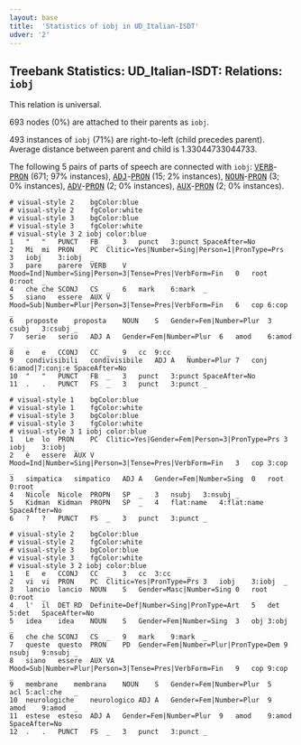 ```yaml
---
layout: base
title:  'Statistics of iobj in UD_Italian-ISDT'
udver: '2'
---
```


## Treebank Statistics: UD_Italian-ISDT: Relations: `iobj`

This relation is universal.

693 nodes (0%) are attached to their parents as `iobj`.

493 instances of `iobj` (71%) are right-to-left (child precedes parent).
Average distance between parent and child is 1.33044733044733.

The following 5 pairs of parts of speech are connected with `iobj`: <tt><a href="it_isdt-pos-VERB.html">VERB</a></tt>-<tt><a href="it_isdt-pos-PRON.html">PRON</a></tt> (671; 97% instances), <tt><a href="it_isdt-pos-ADJ.html">ADJ</a></tt>-<tt><a href="it_isdt-pos-PRON.html">PRON</a></tt> (15; 2% instances), <tt><a href="it_isdt-pos-NOUN.html">NOUN</a></tt>-<tt><a href="it_isdt-pos-PRON.html">PRON</a></tt> (3; 0% instances), <tt><a href="it_isdt-pos-ADV.html">ADV</a></tt>-<tt><a href="it_isdt-pos-PRON.html">PRON</a></tt> (2; 0% instances), <tt><a href="it_isdt-pos-AUX.html">AUX</a></tt>-<tt><a href="it_isdt-pos-PRON.html">PRON</a></tt> (2; 0% instances).


~~~ conllu
# visual-style 2	bgColor:blue
# visual-style 2	fgColor:white
# visual-style 3	bgColor:blue
# visual-style 3	fgColor:white
# visual-style 3 2 iobj	color:blue
1	"	"	PUNCT	FB	_	3	punct	3:punct	SpaceAfter=No
2	Mi	mi	PRON	PC	Clitic=Yes|Number=Sing|Person=1|PronType=Prs	3	iobj	3:iobj	_
3	pare	parere	VERB	V	Mood=Ind|Number=Sing|Person=3|Tense=Pres|VerbForm=Fin	0	root	0:root	_
4	che	che	SCONJ	CS	_	6	mark	6:mark	_
5	siano	essere	AUX	V	Mood=Sub|Number=Plur|Person=3|Tense=Pres|VerbForm=Fin	6	cop	6:cop	_
6	proposte	proposta	NOUN	S	Gender=Fem|Number=Plur	3	csubj	3:csubj	_
7	serie	serio	ADJ	A	Gender=Fem|Number=Plur	6	amod	6:amod	_
8	e	e	CCONJ	CC	_	9	cc	9:cc	_
9	condivisibili	condivisibile	ADJ	A	Number=Plur	7	conj	6:amod|7:conj:e	SpaceAfter=No
10	"	"	PUNCT	FB	_	3	punct	3:punct	SpaceAfter=No
11	.	.	PUNCT	FS	_	3	punct	3:punct	_

~~~


~~~ conllu
# visual-style 1	bgColor:blue
# visual-style 1	fgColor:white
# visual-style 3	bgColor:blue
# visual-style 3	fgColor:white
# visual-style 3 1 iobj	color:blue
1	Le	lo	PRON	PC	Clitic=Yes|Gender=Fem|Person=3|PronType=Prs	3	iobj	3:iobj	_
2	è	essere	AUX	V	Mood=Ind|Number=Sing|Person=3|Tense=Pres|VerbForm=Fin	3	cop	3:cop	_
3	simpatica	simpatico	ADJ	A	Gender=Fem|Number=Sing	0	root	0:root	_
4	Nicole	Nicole	PROPN	SP	_	3	nsubj	3:nsubj	_
5	Kidman	Kidman	PROPN	SP	_	4	flat:name	4:flat:name	SpaceAfter=No
6	?	?	PUNCT	FS	_	3	punct	3:punct	_

~~~


~~~ conllu
# visual-style 2	bgColor:blue
# visual-style 2	fgColor:white
# visual-style 3	bgColor:blue
# visual-style 3	fgColor:white
# visual-style 3 2 iobj	color:blue
1	E	e	CCONJ	CC	_	3	cc	3:cc	_
2	vi	vi	PRON	PC	Clitic=Yes|PronType=Prs	3	iobj	3:iobj	_
3	lancio	lancio	NOUN	S	Gender=Masc|Number=Sing	0	root	0:root	_
4	l'	il	DET	RD	Definite=Def|Number=Sing|PronType=Art	5	det	5:det	SpaceAfter=No
5	idea	idea	NOUN	S	Gender=Fem|Number=Sing	3	obj	3:obj	_
6	che	che	SCONJ	CS	_	9	mark	9:mark	_
7	queste	questo	PRON	PD	Gender=Fem|Number=Plur|PronType=Dem	9	nsubj	9:nsubj	_
8	siano	essere	AUX	VA	Mood=Sub|Number=Plur|Person=3|Tense=Pres|VerbForm=Fin	9	cop	9:cop	_
9	membrane	membrana	NOUN	S	Gender=Fem|Number=Plur	5	acl	5:acl:che	_
10	neurologiche	neurologico	ADJ	A	Gender=Fem|Number=Plur	9	amod	9:amod	_
11	estese	esteso	ADJ	A	Gender=Fem|Number=Plur	9	amod	9:amod	SpaceAfter=No
12	.	.	PUNCT	FS	_	3	punct	3:punct	_

~~~


